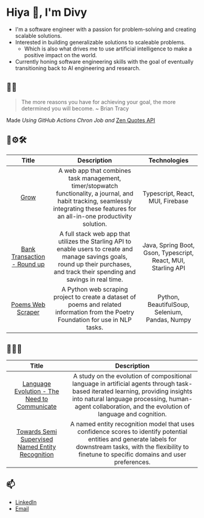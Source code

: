 <!-- Use emoji -->
# Hiya 👋, I'm Divy

- I'm a software engineer with a passion for problem-solving and creating scalable solutions.
- Interested in building generalizable solutions to scaleable problems.
  - Which is also what drives me to use artificial intelligence to make a positive impact on the world.
- Currently honing software engineering skills with the goal of eventually transitioning back to AI engineering and research.

## 💬🌞

> The more reasons you have for achieving your goal, the more determined you will become. ~ Brian Tracy

Made *Using GitHub Actions Chron Job and* [Zen Quotes API]( https://zenquotes.io/ )

## 🔧⚙️🛠️

Title     | Description | Technologies
:-----------------------------:|:-----------------------------:|:-----------------------------:|
[Grow](https://github.com/TGDivy/Grow#readme) | A web app that combines task management, timer/stopwatch functionality, a journal, and habit tracking, seamlessly integrating these features for an all-in-one productivity solution.| Typescript, React, MUI, Firebase
[Bank Transaction - Round up](https://github.com/TGDivy/Banking#readme)|A full stack web app that utilizes the Starling API to enable users to create and manage savings goals, round up their purchases, and track their spending and savings in real time.| Java, Spring Boot, Gson, Typescript, React, MUI, Starling API
[Poems Web Scraper](https://github.com/TGDivy/WebScrapping-PoetryFoundation#readme) | A Python web scraping project to create a dataset of poems and related information from the Poetry Foundation for use in NLP tasks. | Python, BeautifulSoup, Selenium, Pandas, Numpy

## 🧑🔬🧪

Title     | Description
:-----------------------------:|:-----------------------------:|
[Language Evolution - The Need to Communicate](https://github.com/TGDivy/Language-Evolution#readme) | A study on the evolution of compositional language in artificial agents through task-based iterated learning, providing insights into natural language processing, human-agent collaboration, and the evolution of language and cognition.
[Towards Semi Supervised Named Entity Recognition](https://github.com/TGDivy/Towards-unlabelled-Entity-Detection#readme) | A named entity recognition model that uses confidence scores to identify potential entities and generate labels for downstream tasks, with the flexibility to finetune to specific domains and user preferences.

## 📫

- [LinkedIn](https://www.linkedin.com/in/divy-bramhehca/)
- [Email](mailto:me@divyb.xyz)
